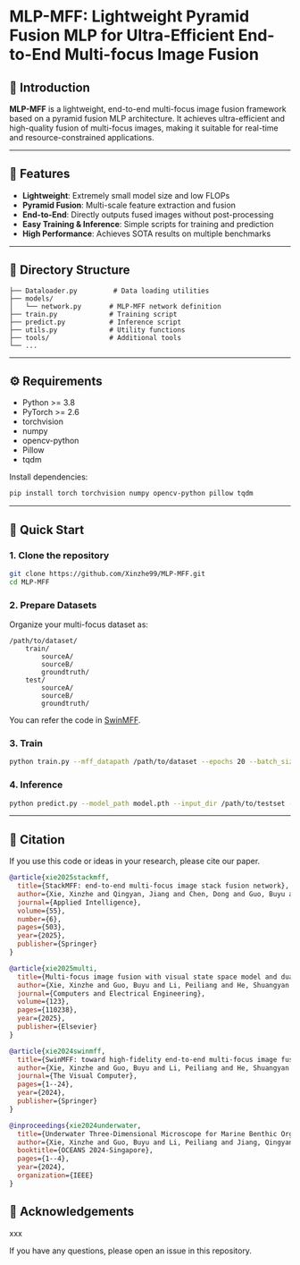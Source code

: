# MLP-MFF: Lightweight Pyramid Fusion MLP for Ultra-Efficient End-to-End Multi-focus Image Fusion

## 📖 Introduction

**MLP-MFF** is a lightweight, end-to-end multi-focus image fusion framework based on a pyramid fusion MLP architecture. It achieves ultra-efficient and high-quality fusion of multi-focus images, making it suitable for real-time and resource-constrained applications.

---

## 🚀 Features
- **Lightweight**: Extremely small model size and low FLOPs
- **Pyramid Fusion**: Multi-scale feature extraction and fusion
- **End-to-End**: Directly outputs fused images without post-processing
- **Easy Training & Inference**: Simple scripts for training and prediction
- **High Performance**: Achieves SOTA results on multiple benchmarks

---

## 📂 Directory Structure
```
├── Dataloader.py         # Data loading utilities
├── models/
│   └── network.py       # MLP-MFF network definition
├── train.py             # Training script
├── predict.py           # Inference script
├── utils.py             # Utility functions
├── tools/               # Additional tools
└── ...
```

---

## ⚙️ Requirements
- Python >= 3.8
- PyTorch >= 2.6
- torchvision
- numpy
- opencv-python
- Pillow
- tqdm

Install dependencies:
```bash
pip install torch torchvision numpy opencv-python pillow tqdm
```

---

## 🚦 Quick Start

### 1. Clone the repository
```bash
git clone https://github.com/Xinzhe99/MLP-MFF.git
cd MLP-MFF
```

### 2. Prepare Datasets
Organize your multi-focus dataset as:
```
/path/to/dataset/
    train/
        sourceA/
        sourceB/
        groundtruth/
    test/
        sourceA/
        sourceB/
        groundtruth/
```
You can refer the code in [SwinMFF](https://github.com/Xinzhe99/SwinMFF).
### 3. Train
```bash
python train.py --mff_datapath /path/to/dataset --epochs 20 --batch_size 32
```

### 4. Inference
```bash
python predict.py --model_path model.pth --input_dir /path/to/testset --output_dir ./results
```

---

## 📝 Citation
If you use this code or ideas in your research, please cite our paper.

```bibtex
@article{xie2025stackmff,
  title={StackMFF: end-to-end multi-focus image stack fusion network},
  author={Xie, Xinzhe and Qingyan, Jiang and Chen, Dong and Guo, Buyu and Li, Peiliang and Zhou, Sangjun},
  journal={Applied Intelligence},
  volume={55},
  number={6},
  pages={503},
  year={2025},
  publisher={Springer}
}

@article{xie2025multi,
  title={Multi-focus image fusion with visual state space model and dual adversarial learning},
  author={Xie, Xinzhe and Guo, Buyu and Li, Peiliang and He, Shuangyan and Zhou, Sangjun},
  journal={Computers and Electrical Engineering},
  volume={123},
  pages={110238},
  year={2025},
  publisher={Elsevier}
}

@article{xie2024swinmff,
  title={SwinMFF: toward high-fidelity end-to-end multi-focus image fusion via swin transformer-based network},
  author={Xie, Xinzhe and Guo, Buyu and Li, Peiliang and He, Shuangyan and Zhou, Sangjun},
  journal={The Visual Computer},
  pages={1--24},
  year={2024},
  publisher={Springer}
}

@inproceedings{xie2024underwater,
  title={Underwater Three-Dimensional Microscope for Marine Benthic Organism Monitoring},
  author={Xie, Xinzhe and Guo, Buyu and Li, Peiliang and Jiang, Qingyan},
  booktitle={OCEANS 2024-Singapore},
  pages={1--4},
  year={2024},
  organization={IEEE}
}
```


## 🙏 Acknowledgements
xxx

If you have any questions, please open an issue in this repository.

